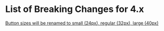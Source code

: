 # List of Breaking Changes for 4.x

[Button sizes will be renamed to small (24px), regular (32px), large (40px)](https://github.com/liferay/clay/issues/5081#issue-1366550236)
